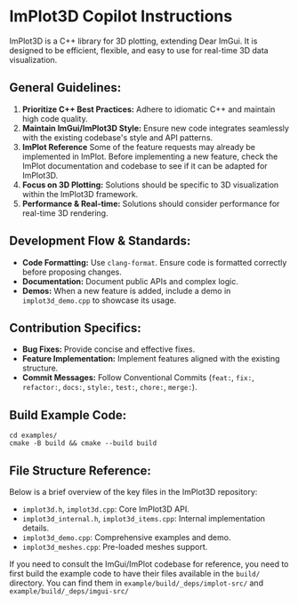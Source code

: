 # ImPlot3D Copilot Instructions

ImPlot3D is a C++ library for 3D plotting, extending Dear ImGui. It is designed to be efficient, flexible, and easy to use for real-time 3D data visualization.

## General Guidelines:

1.  **Prioritize C++ Best Practices:** Adhere to idiomatic C++ and maintain high code quality.
2.  **Maintain ImGui/ImPlot3D Style:** Ensure new code integrates seamlessly with the existing codebase's style and API patterns.
3.  **ImPlot Reference** Some of the feature requests may already be implemented in ImPlot. Before implementing a new feature, check the ImPlot documentation and codebase to see if it can be adapted for ImPlot3D.
4.  **Focus on 3D Plotting:** Solutions should be specific to 3D visualization within the ImPlot3D framework.
5.  **Performance & Real-time:** Solutions should consider performance for real-time 3D rendering.

## Development Flow & Standards:

* **Code Formatting:** Use `clang-format`. Ensure code is formatted correctly before proposing changes.
* **Documentation:** Document public APIs and complex logic.
* **Demos:** When a new feature is added, include a demo in `implot3d_demo.cpp` to showcase its usage.

## Contribution Specifics:

* **Bug Fixes:** Provide concise and effective fixes.
* **Feature Implementation:** Implement features aligned with the existing structure.
* **Commit Messages:** Follow Conventional Commits (`feat:`, `fix:`, `refactor:`, `docs:`, `style:`, `test:`, `chore:`, `merge:`).

## Build Example Code:

```
cd examples/
cmake -B build && cmake --build build
```

## File Structure Reference:
Below is a brief overview of the key files in the ImPlot3D repository:
* `implot3d.h`, `implot3d.cpp`: Core ImPlot3D API.
* `implot3d_internal.h`, `implot3d_items.cpp`: Internal implementation details.
* `implot3d_demo.cpp`: Comprehensive examples and demo.
* `implot3d_meshes.cpp`: Pre-loaded meshes support.

If you need to consult the ImGui/ImPlot codebase for reference, you need to first build the example code to have their files available in the `build/` directory.
You can find them in `example/build/_deps/implot-src/` and `example/build/_deps/imgui-src/`
